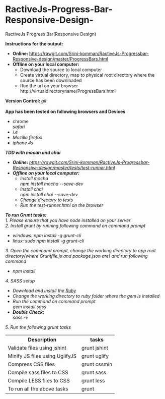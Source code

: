 # RactiveJs-Progress-Bar-Responsive-Design-
RactiveJs Progress Bar(Responsive Design)

<b>Instructions for the output:</b><br>
<ul>
<li>
<b>Online: </b> <a href="https://rawgit.com/Srini-komman/RactiveJs-Progressbar-Responsive-design/master/ProgressBars.html">https://rawgit.com/Srini-komman/RactiveJs-Progressbar-Responsive-design/master/ProgressBars.html</a></br>
</li>
<li>
<b>Offline on your local computer:</b><br>
<ul>
<li>Download the source to local computer</li>
<li>Create virtual directory, map to physical root directory where the source has been downloaded</li>
<li>Run the url on your browser http://virtualdirectoryname/ProgressBars.html</li>
</ul>
</li>
</ul>
<b>Version Control: </b><i>git</i><br><br>
<b>App has been tested on following browsers and Devices</b><br>
<ul>
<li>chrome</li>
<i>safari</li>
<li>i.e</li>
<li>Mozilla firefox</li>
<li>iphone 4s</li>
</ul>
<b>TDD with mocah and chai</b><br>
<ul>
<li>
<b>Online: </b><a href="https://rawgit.com/Srini-komman/RactiveJs-Progressbar-Responsive-design/master/tests/test-runner.html">https://rawgit.com/Srini-komman/RactiveJs-Progressbar-Responsive-design/master/tests/test-runner.html</a>
</li>
<li>
<b>Offline on your local computer:</b><br>
<ul>
   <li>Install mocha<br>npm install mocha --save-dev</li>
   <li>Install chai<br>npm install chai --save-dev</li>
   <li>Change directory to tests</li>
   <li>Run the test-runner.html on the browser</li>
</ul>
</li>
</ul>
<b>To run Grunt tasks:</b><br>
1. Please ensure that you have node installed on your server<br>
2. Install grunt by running following command on command prompt<br>
   <ul>
   <li>windows: npm install -g grunt-cli</li>
   <li>linux: sudo npm install -g grunt-cli</li>
   </ul>
3. Open the command prompt, change the working directory to app root directory(where Gruntfile.js and package.json are) and run following command<br>
   <ul><li>npm install</li></ul>
4. SASS setup
   <ul>
      <li>Download and install the <a href="http://rubyinstaller.org/downloads/">Ruby</a></li>
      <li>Change the working directory to ruby folder where the gem is installed</li>
      <li>Run the command on command prompt <br>gem install sass</li>
      <li><b>Double Check:</b><br>sass -v</li>
   </ul>
5. Run the following grunt tasks<br>
   <table>
     <tr>
     <th>Description</th>
     <th>tasks</th>
     </tr>
     <tr>
      <td>Validate files using jshint</td>
      <td>grunt jshint</td>
     </tr>
     <tr>
      <td>Minify JS files using UglifyJS</td>
      <td>grunt uglify</td>
     </tr>
     <tr>
      <td>Compress CSS files</td>
      <td>grunt cssmin</td>
     </tr>
     <tr>
      <td>Compile sass files to CSS</td>
      <td>grunt sass</td>
     </tr>
     <tr>
      <td>Compile LESS files to CSS</td>
      <td>grunt less</td>
     </tr>
     <tr>
      <td>To run all the above tasks</td>
      <td>grunt</td>
     </tr>
   </table>




 
